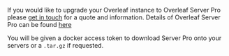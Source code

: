 If you would like to upgrade your Overleaf instance to Overleaf Server Pro please [get in touch](https://www.sharelatex.com/i/university/onsite) for a quote and information. Details of Overleaf Server Pro can be found [here](https://www.sharelatex.com/university/onsite.html)


You will be given a docker access token to download Server Pro onto your servers or a `.tar.gz` if requested.